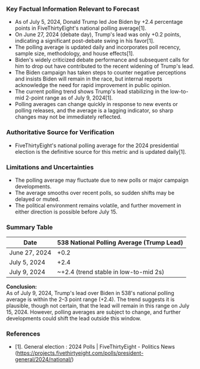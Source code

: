 ### Key Factual Information Relevant to Forecast

- As of July 5, 2024, Donald Trump led Joe Biden by +2.4 percentage points in FiveThirtyEight's national polling average[1].
- On June 27, 2024 (debate day), Trump's lead was only +0.2 points, indicating a significant post-debate swing in his favor[1].
- The polling average is updated daily and incorporates poll recency, sample size, methodology, and house effects[1].
- Biden's widely criticized debate performance and subsequent calls for him to drop out have contributed to the recent widening of Trump's lead.
- The Biden campaign has taken steps to counter negative perceptions and insists Biden will remain in the race, but internal reports acknowledge the need for rapid improvement in public opinion.
- The current polling trend shows Trump's lead stabilizing in the low-to-mid 2-point range as of July 9, 2024[1].
- Polling averages can change quickly in response to new events or polling releases, and the average is a lagging indicator, so sharp changes may not be immediately reflected.

### Authoritative Source for Verification

- FiveThirtyEight's national polling average for the 2024 presidential election is the definitive source for this metric and is updated daily[1].

### Limitations and Uncertainties

- The polling average may fluctuate due to new polls or major campaign developments.
- The average smooths over recent polls, so sudden shifts may be delayed or muted.
- The political environment remains volatile, and further movement in either direction is possible before July 15.

### Summary Table

| Date         | 538 National Polling Average (Trump Lead) |
|--------------|-------------------------------------------|
| June 27, 2024| +0.2                                      |
| July 5, 2024 | +2.4                                      |
| July 9, 2024 | ~+2.4 (trend stable in low-to-mid 2s)     |

**Conclusion:**  
As of July 9, 2024, Trump's lead over Biden in 538's national polling average is within the 2–3 point range (+2.4). The trend suggests it is plausible, though not certain, that the lead will remain in this range on July 15, 2024. However, polling averages are subject to change, and further developments could shift the lead outside this window.

### References
- [1]. General election : 2024 Polls | FiveThirtyEight - Politics News (https://projects.fivethirtyeight.com/polls/president-general/2024/national/)